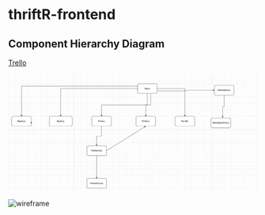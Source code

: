 # thriftR-frontend

## Component Hierarchy Diagram

[Trello](https://trello.com/b/y6oG2JhY/thriftr)

![Image](/assets/Screen%20Shot%202022-08-11%20at%2012.42.47%20PM.png)

![wireframe](https://user-images.githubusercontent.com/107195049/184220962-d0629220-c04e-474e-809e-1978a0bb5108.png)

